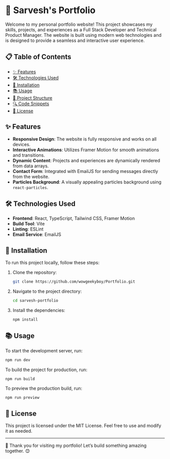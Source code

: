 # 🌟 Sarvesh's Portfolio

Welcome to my personal portfolio website! This project showcases my skills, projects, and experiences as a Full Stack Developer and Technical Product Manager. The website is built using modern web technologies and is designed to provide a seamless and interactive user experience.

## 📋 Table of Contents

- [✨ Features](#-features)
- [🛠️ Technologies Used](#-technologies-used)
- [🚀 Installation](#-installation)
- [📚 Usage](#-usage)
- [📁 Project Structure](#-project-structure)
- [🔍 Code Snippets](#-code-snippets)
- [📄 License](#-license)

## ✨ Features

- **Responsive Design**: The website is fully responsive and works on all devices.
- **Interactive Animations**: Utilizes Framer Motion for smooth animations and transitions.
- **Dynamic Content**: Projects and experiences are dynamically rendered from data arrays.
- **Contact Form**: Integrated with EmailJS for sending messages directly from the website.
- **Particles Background**: A visually appealing particles background using `react-particles`.

## 🛠️ Technologies Used

- **Frontend**: React, TypeScript, Tailwind CSS, Framer Motion
- **Build Tool**: Vite
- **Linting**: ESLint
- **Email Service**: EmailJS

## 🚀 Installation

To run this project locally, follow these steps:

1. Clone the repository:
   ```bash
   git clone https://github.com/wowgeekyboy/Portfolio.git
   ```

2. Navigate to the project directory:
   ```bash
   cd sarvesh-portfolio
   ```

3. Install the dependencies:
   ```bash
   npm install
   ```

## 📚 Usage

To start the development server, run:
```bash
npm run dev
```

To build the project for production, run:
```bash
npm run build
```

To preview the production build, run:
```bash
npm run preview
```

## 📄 License

This project is licensed under the MIT License. Feel free to use and modify it as needed.

---


🚀 Thank you for visiting my portfolio! Let’s build something amazing together. 😊
